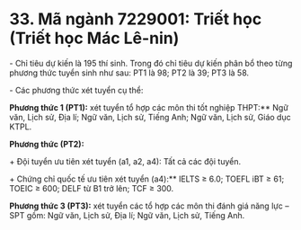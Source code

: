 # 33. Mã ngành 7229001: Triết học (Triết học Mác Lê-nin)

\- Chỉ tiêu dự kiến là 195 thí sinh. Trong đó chỉ tiêu dự kiến phân bổ theo từng phương thức tuyển sinh như sau: PT1 là 98; PT2 là 39; PT3 là 58.

\- Các phương thức xét tuyển cụ thể:

**Phương thức 1 (PT1):** xét tuyển tổ hợp các môn thi tốt nghiệp THPT:** Ngữ văn, Lịch sử, Địa lí; Ngữ văn, Lịch sử, Tiếng Anh; Ngữ văn, Lịch sử, Giáo dục KTPL.

**Phương thức (PT2):** 

\+ Đội tuyển ưu tiên xét tuyển (a1, a2, a4): Tất cả các đội tuyển.

\+ Chứng chỉ quốc tế ưu tiên xét tuyển (a4):** IELTS ≥ 6.0; TOEFL iBT ≥ 61; TOEIC ≥ 600; DELF từ B1 trở lên; TCF ≥ 300.

**Phương thức 3 (PT3):** xét tuyển các tổ hợp các môn thi đánh giá năng lực – SPT gồm: Ngữ văn, Lịch sử, Địa lí; Ngữ văn, Lịch sử, Tiếng Anh.